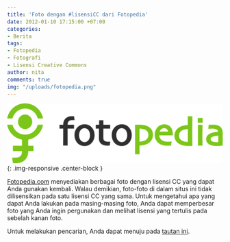 ```yaml
---
title: 'Foto dengan #lisensiCC dari Fotopedia'
date: 2012-01-10 17:15:00 +07:00
categories:
- Berita
tags:
- Fotopedia
- Fotografi
- Lisensi Creative Commons
author: nita
comments: true
img: "/uploads/fotopedia.png"
---
```


![fotopedia.png](/uploads/fotopedia.png){: .img-responsive .center-block }

[Fotopedia.com](http://www.fotopedia.com) menyediakan berbagai foto dengan lisensi CC yang dapat Anda gunakan kembali. Walau demikian, foto-foto di dalam situs ini tidak dilisensikan pada satu lisensi CC yang sama. Untuk mengetahui apa yang dapat Anda lakukan pada masing-masing foto, Anda dapat memperbesar foto yang Anda ingin pergunakan dan melihat lisensi yang tertulis pada sebelah kanan foto.

Untuk melakukan pencarian, Anda dapat menuju pada [tautan ini](http://www.fotopedia.com/#search).
